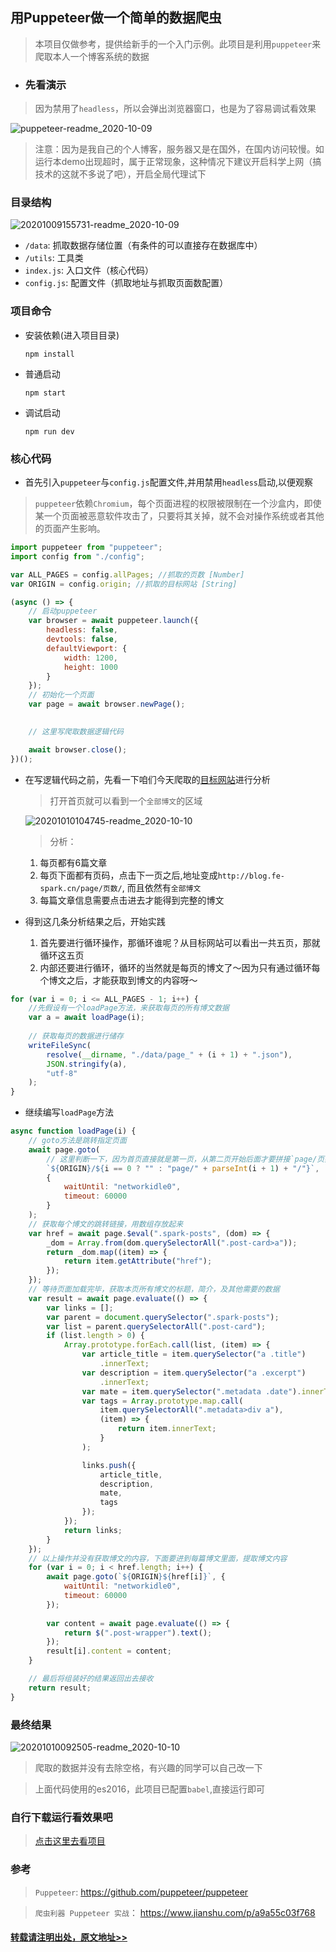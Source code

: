 用Puppeteer做一个简单的数据爬虫
---

> 本项目仅做参考，提供给新手的一个入门示例。此项目是利用`puppeteer`来爬取本人一个博客系统的数据


- ### 先看演示
> 因为禁用了`headless`，所以会弹出浏览器窗口，也是为了容易调试看效果

![puppeteer-readme_2020-10-09](https://i.loli.net/2020/10/09/hbCUaTPnBAmoSwF.gif#80%)


> 注意：因为是我自己的个人博客，服务器又是在国外，在国内访问较慢。如运行本demo出现超时，属于正常现象，这种情况下建议开启科学上网（搞技术的这就不多说了吧），开启全局代理试下 

### 目录结构

![20201009155731-readme_2020-10-09](https://i.loli.net/2020/10/09/TjkS7VaDWmfxrFL.png#50%)

- `/data`: 抓取数据存储位置（有条件的可以直接存在数据库中）
- `/utils`: 工具类
- `index.js`: 入口文件（核心代码）
- `config.js`: 配置文件（抓取地址与抓取页面数配置）


### 项目命令
  - 安装依赖(进入项目目录)
    ```
    npm install
    ```

  - 普通启动
    ```shell
    npm start
    ```
  - 调试启动
    ```shell
    npm run dev
    ```

### 核心代码

- 首先引入`puppeteer`与`config.js`配置文件,并用禁用`headless`启动,以便观察
> `puppeteer`依赖`Chromium`，每个页面进程的权限被限制在一个沙盒内，即使某一个页面被恶意软件攻击了，只要将其关掉，就不会对操作系统或者其他的页面产生影响。

```javascript
import puppeteer from "puppeteer";
import config from "./config";

var ALL_PAGES = config.allPages; //抓取的页数 [Number]
var ORIGIN = config.origin; //抓取的目标网站 [String]

(async () => {
    // 启动puppeteer
	var browser = await puppeteer.launch({
		headless: false,
		devtools: false,
		defaultViewport: {
			width: 1200,
			height: 1000
		}
	});
    // 初始化一个页面
	var page = await browser.newPage();
    

    // 这里写爬取数据逻辑代码

	await browser.close();
})();

```
- 在写逻辑代码之前，先看一下咱们今天爬取的[目标网站](http://blog.fe-spark.cn/)进行分析

    > 打开首页就可以看到一个`全部博文`的区域 

    ![20201010104745-readme_2020-10-10](https://i.loli.net/2020/10/10/YVciL7hRxktpdJF.png)

    > 分析：
    1. 每页都有6篇文章
    2. 每页下面都有页码，点击下一页之后,地址变成`http://blog.fe-spark.cn/page/页数/`, 而且依然有`全部博文`
    3. 每篇文章信息需要点击进去才能得到完整的博文


- 得到这几条分析结果之后，开始实践
    1. 首先要进行循环操作，那循环谁呢？从目标网站可以看出一共五页，那就循环这五页
    2. 内部还要进行循环，循环的当然就是每页的博文了～因为只有通过循环每个博文之后，才能获取到博文的内容呀～
   
```javascript
for (var i = 0; i <= ALL_PAGES - 1; i++) {
    //先假设有一个loadPage方法，来获取每页的所有博文数据
    var a = await loadPage(i);
    
    // 获取每页的数据进行储存
    writeFileSync(
        resolve(__dirname, "./data/page_" + (i + 1) + ".json"),
        JSON.stringify(a),
        "utf-8"
    );
}
```
- 继续编写`loadPage`方法
  
```javascript
async function loadPage(i) {
    // goto方法是跳转指定页面
    await page.goto(
        // 这里判断一下，因为首页直接就是第一页，从第二页开始后面才要拼接`page/页数/`
        `${ORIGIN}/${i == 0 ? "" : "page/" + parseInt(i + 1) + "/"}`,
        {
            waitUntil: "networkidle0",
            timeout: 60000
        }
    );
    // 获取每个博文的跳转链接，用数组存放起来
    var href = await page.$eval(".spark-posts", (dom) => {
        _dom = Array.from(dom.querySelectorAll(".post-card>a"));
        return _dom.map((item) => {
            return item.getAttribute("href");
        });
    });
    // 等待页面加载完毕，获取本页所有博文的标题，简介，及其他需要的数据
    var result = await page.evaluate(() => {
        var links = [];
        var parent = document.querySelector(".spark-posts");
        var list = parent.querySelectorAll(".post-card");
        if (list.length > 0) {
            Array.prototype.forEach.call(list, (item) => {
                var article_title = item.querySelector("a .title")
                    .innerText;
                var description = item.querySelector("a .excerpt")
                    .innerText;
                var mate = item.querySelector(".metadata .date").innerText;
                var tags = Array.prototype.map.call(
                    item.querySelectorAll(".metadata>div a"),
                    (item) => {
                        return item.innerText;
                    }
                );

                links.push({
                    article_title,
                    description,
                    mate,
                    tags
                });
            });
            return links;
        }
    });
    // 以上操作并没有获取博文的内容，下面要进到每篇博文里面，提取博文内容
    for (var i = 0; i < href.length; i++) {
        await page.goto(`${ORIGIN}${href[i]}`, {
            waitUntil: "networkidle0",
            timeout: 60000
        });
        
        var content = await page.evaluate(() => {
            return $(".post-wrapper").text();
        });
        result[i].content = content;
    }

    // 最后将组装好的结果返回出去接收
    return result;
}
```
### 最终结果

![20201010092505-readme_2020-10-10](https://i.loli.net/2020/10/10/tB2fopPxG1lQAZD.png)

> 爬取的数据并没有去除空格，有兴趣的同学可以自己改一下 

> 上面代码使用的es2016，此项目已配置`babel`,直接运行即可

### 自行下载运行看效果吧
> [点击这里去看项目](https://github.com/sparksworld/crawler-demo)




### 参考
> `Puppeteer`: https://github.com/puppeteer/puppeteer

> `爬虫利器 Puppeteer 实战`： https://www.jianshu.com/p/a9a55c03f768



#### [转载请注明出处，原文地址>>](http://blog.fe-spark.cn/yong-puppeteerzuo-yi-ge-zi-dong-pa-chong-shi-li/)